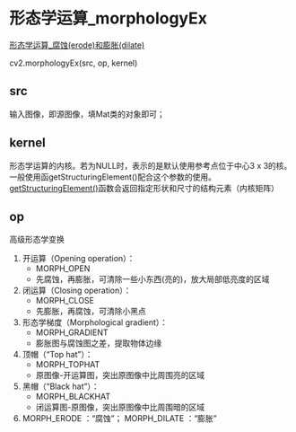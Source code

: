 # 形态学运算_morphologyEx

[形态学运算_腐蚀(erode)和膨胀(dilate)](形态学运算_腐蚀(erode)和膨胀(dilate).md)

cv2.morphologyEx(src, op, kernel)

## src
输入图像，即源图像，填Mat类的对象即可；

## kernel
形态学运算的内核。若为NULL时，表示的是默认使用参考点位于中心3 x 3的核。
一般使用函getStructuringElement()配合这个参数的使用。
[getStructuringElement()](getStructuringElement.md)函数会返回指定形状和尺寸的结构元素（内核矩阵）

## op 
高级形态学变换
1. 开运算（Opening operation）：
   - MORPH_OPEN
   - 先腐蚀，再膨胀，可清除一些小东西(亮的)，放大局部低亮度的区域
2. 闭运算（Closing operation）：
   - MORPH_CLOSE
   - 先膨胀，再腐蚀，可清除小黑点
3. 形态学梯度（Morphological gradient）：
   - MORPH_GRADIENT
   - 膨胀图与腐蚀图之差，提取物体边缘
4. 顶帽（“Top hat”）：
   - MORPH_TOPHAT
   - 原图像-开运算图，突出原图像中比周围亮的区域
5. 黑帽（“Black hat”）：
   - MORPH_BLACKHAT
   - 闭运算图-原图像，突出原图像中比周围暗的区域
6.  MORPH_ERODE ：“腐蚀”；
    MORPH_DILATE ：“膨胀”